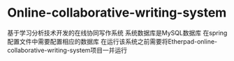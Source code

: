 # Online-collaborative-writing-system
基于学习分析技术开发的在线协同写作系统
系统数据库是MySQL数据库
在spring配置文件中需要配置相应的数据库
在运行该系统之前需要将Etherpad-online-collaborative-writing-system项目一并运行
